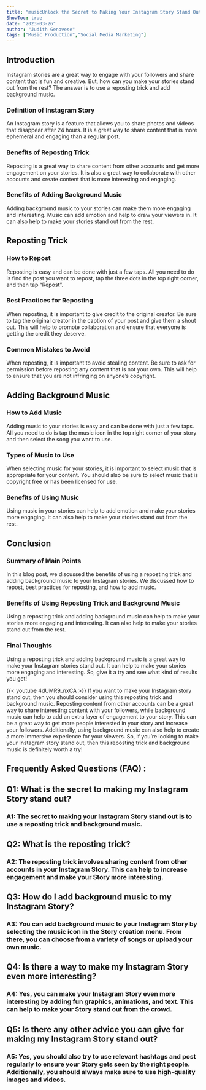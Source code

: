 ```yaml
---
title: "musicUnlock the Secret to Making Your Instagram Story Stand Out with This Reposting Trick and Background Music!"
ShowToc: true 
date: "2023-03-26"
author: "Judith Genovese" 
tags: ["Music Production","Social Media Marketing"]
---
```

## Introduction

Instagram stories are a great way to engage with your followers and share content that is fun and creative. But, how can you make your stories stand out from the rest? The answer is to use a reposting trick and add background music. 

### Definition of Instagram Story

An Instagram story is a feature that allows you to share photos and videos that disappear after 24 hours. It is a great way to share content that is more ephemeral and engaging than a regular post. 

### Benefits of Reposting Trick

Reposting is a great way to share content from other accounts and get more engagement on your stories. It is also a great way to collaborate with other accounts and create content that is more interesting and engaging. 

### Benefits of Adding Background Music

Adding background music to your stories can make them more engaging and interesting. Music can add emotion and help to draw your viewers in. It can also help to make your stories stand out from the rest. 

## Reposting Trick

### How to Repost

Reposting is easy and can be done with just a few taps. All you need to do is find the post you want to repost, tap the three dots in the top right corner, and then tap “Repost”. 

### Best Practices for Reposting

When reposting, it is important to give credit to the original creator. Be sure to tag the original creator in the caption of your post and give them a shout out. This will help to promote collaboration and ensure that everyone is getting the credit they deserve. 

### Common Mistakes to Avoid

When reposting, it is important to avoid stealing content. Be sure to ask for permission before reposting any content that is not your own. This will help to ensure that you are not infringing on anyone’s copyright. 

## Adding Background Music

### How to Add Music

Adding music to your stories is easy and can be done with just a few taps. All you need to do is tap the music icon in the top right corner of your story and then select the song you want to use. 

### Types of Music to Use

When selecting music for your stories, it is important to select music that is appropriate for your content. You should also be sure to select music that is copyright free or has been licensed for use. 

### Benefits of Using Music

Using music in your stories can help to add emotion and make your stories more engaging. It can also help to make your stories stand out from the rest. 

## Conclusion

### Summary of Main Points

In this blog post, we discussed the benefits of using a reposting trick and adding background music to your Instagram stories. We discussed how to repost, best practices for reposting, and how to add music. 

### Benefits of Using Reposting Trick and Background Music

Using a reposting trick and adding background music can help to make your stories more engaging and interesting. It can also help to make your stories stand out from the rest. 

### Final Thoughts

Using a reposting trick and adding background music is a great way to make your Instagram stories stand out. It can help to make your stories more engaging and interesting. So, give it a try and see what kind of results you get!

{{< youtube 4dUMR9_nxCA >}} 
If you want to make your Instagram story stand out, then you should consider using this reposting trick and background music. Reposting content from other accounts can be a great way to share interesting content with your followers, while background music can help to add an extra layer of engagement to your story. This can be a great way to get more people interested in your story and increase your followers. Additionally, using background music can also help to create a more immersive experience for your viewers. So, if you’re looking to make your Instagram story stand out, then this reposting trick and background music is definitely worth a try!

## Frequently Asked Questions (FAQ) :
<h2>Q1: What is the secret to making my Instagram Story stand out?</h2>

<h3>A1: The secret to making your Instagram Story stand out is to use a reposting trick and background music. </h3>

<h2>Q2: What is the reposting trick?</h2>

<h3>A2: The reposting trick involves sharing content from other accounts in your Instagram Story. This can help to increase engagement and make your Story more interesting. </h3>

<h2>Q3: How do I add background music to my Instagram Story?</h2>

<h3>A3: You can add background music to your Instagram Story by selecting the music icon in the Story creation menu. From there, you can choose from a variety of songs or upload your own music. </h3>

<h2>Q4: Is there a way to make my Instagram Story even more interesting?</h2>

<h3>A4: Yes, you can make your Instagram Story even more interesting by adding fun graphics, animations, and text. This can help to make your Story stand out from the crowd. </h3>

<h2>Q5: Is there any other advice you can give for making my Instagram Story stand out?</h2>

<h3>A5: Yes, you should also try to use relevant hashtags and post regularly to ensure your Story gets seen by the right people. Additionally, you should always make sure to use high-quality images and videos. </h3>



